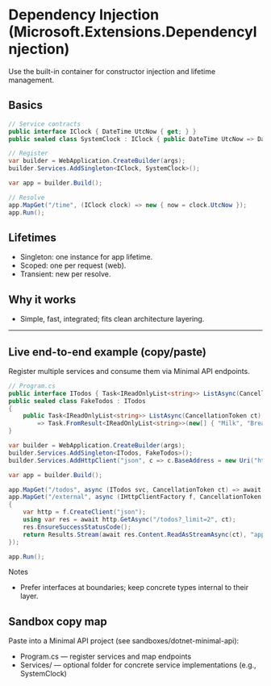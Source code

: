 # Dependency Injection (Microsoft.Extensions.DependencyInjection)

Use the built-in container for constructor injection and lifetime management.

## Basics

```csharp
// Service contracts
public interface IClock { DateTime UtcNow { get; } }
public sealed class SystemClock : IClock { public DateTime UtcNow => DateTime.UtcNow; }

// Register
var builder = WebApplication.CreateBuilder(args);
builder.Services.AddSingleton<IClock, SystemClock>();

var app = builder.Build();

// Resolve
app.MapGet("/time", (IClock clock) => new { now = clock.UtcNow });
app.Run();
```

## Lifetimes

- Singleton: one instance for app lifetime.
- Scoped: one per request (web).
- Transient: new per resolve.

## Why it works

- Simple, fast, integrated; fits clean architecture layering.

---

## Live end-to-end example (copy/paste)

Register multiple services and consume them via Minimal API endpoints.

```csharp
// Program.cs
public interface ITodos { Task<IReadOnlyList<string>> ListAsync(CancellationToken ct); }
public sealed class FakeTodos : ITodos
{
    public Task<IReadOnlyList<string>> ListAsync(CancellationToken ct)
        => Task.FromResult<IReadOnlyList<string>>(new[] { "Milk", "Bread" });
}

var builder = WebApplication.CreateBuilder(args);
builder.Services.AddSingleton<ITodos, FakeTodos>();
builder.Services.AddHttpClient("json", c => c.BaseAddress = new Uri("https://jsonplaceholder.typicode.com"));

var app = builder.Build();

app.MapGet("/todos", async (ITodos svc, CancellationToken ct) => await svc.ListAsync(ct));
app.MapGet("/external", async (IHttpClientFactory f, CancellationToken ct) =>
{
    var http = f.CreateClient("json");
    using var res = await http.GetAsync("/todos?_limit=2", ct);
    res.EnsureSuccessStatusCode();
    return Results.Stream(await res.Content.ReadAsStreamAsync(ct), "application/json");
});

app.Run();
```

Notes

- Prefer interfaces at boundaries; keep concrete types internal to their layer.

## Sandbox copy map

Paste into a Minimal API project (see sandboxes/dotnet-minimal-api):

- Program.cs — register services and map endpoints
- Services/ — optional folder for concrete service implementations (e.g., SystemClock)
